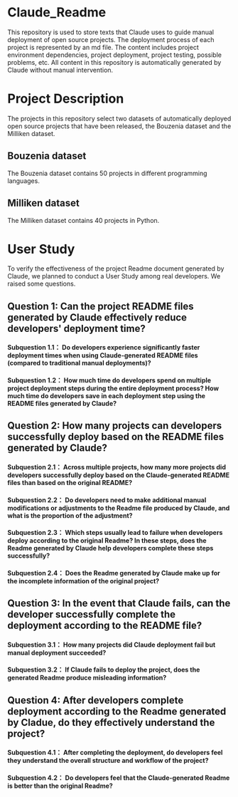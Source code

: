 # Claude_Readme
This repository is used to store texts that Claude uses to guide manual deployment of open source projects. The deployment process of each project is represented by an md file. The content includes project environment dependencies, project deployment, project testing, possible problems, etc. All content in this repository is automatically generated by Claude without manual intervention.
# Project Description
The projects in this repository select two datasets of automatically deployed open source projects that have been released, the Bouzenia dataset and the Milliken dataset.
## Bouzenia dataset
The Bouzenia dataset contains 50 projects in different programming languages.
## Milliken dataset
The Milliken dataset contains 40 projects in Python.
# User Study
To verify the effectiveness of the project Readme document generated by Claude, we planned to conduct a User Study among real developers. We raised some questions.
## Question 1: Can the project README files generated by Claude effectively reduce developers' deployment time?
#### Subquestion 1.1： Do developers experience significantly faster deployment times when using Claude-generated README files (compared to traditional manual deployments)?

#### Subquestion 1.2： How much time do developers spend on multiple project deployment steps during the entire deployment process? How much time do developers save in each deployment step using the README files generated by Claude?

## Question 2: How many projects can developers successfully deploy based on the README files generated by Claude?
#### Subquestion 2.1： Across multiple projects, how many more projects did developers successfully deploy based on the Claude-generated README files than based on the original README?

#### Subquestion 2.2： Do developers need to make additional manual modifications or adjustments to the Readme file produced by Claude, and what is the proportion of the adjustment?

#### Subquestion 2.3： Which steps usually lead to failure when developers deploy according to the original Readme? In these steps, does the Readme generated by Claude help developers complete these steps successfully?

#### Subquestion 2.4： Does the Readme generated by Claude make up for the incomplete information of the original project?

## Question 3:  In the event that Claude fails, can the developer successfully complete the deployment according to the README file?
#### Subquestion 3.1： How many projects did Claude deployment fail but manual deployment succeeded?

#### Subquestion 3.2： If Claude fails to deploy the project, does the generated Readme produce misleading information?

## Question 4: After developers complete deployment according to the Readme generated by Cladue, do they effectively understand the project?
#### Subquestion 4.1： After completing the deployment, do developers feel they understand the overall structure and workflow of the project?

#### Subquestion 4.2： Do developers feel that the Claude-generated Readme is better than the original Readme?
